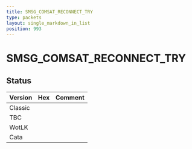 ```yaml
---
title: SMSG_COMSAT_RECONNECT_TRY
type: packets
layout: single_markdown_in_list
position: 993
---
```


# SMSG_COMSAT_RECONNECT_TRY

## Status

Version | Hex | Comment
---------- | ---------- | ---------- 
Classic |  |  
TBC |  |  
WotLK |  |  
Cata |  |  
